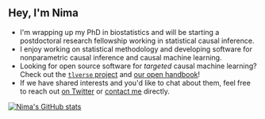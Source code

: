 ## Hey, I'm Nima

- I'm wrapping up my PhD in biostatistics and will be starting a postdoctoral
  research fellowship working in statistical causal inference.
- I enjoy working on statistical methodology and developing software for
  nonparametric causal inference and causal machine learning.
- Looking for open source software for _targeted_ causal machine learning?
  Check out the [`tlverse` project](https://github.com/tlverse) and [our open
  handbook](https://tlverse.org/tlverse-handbook)!
- If we have shared interests and you'd like to chat about them, feel free to
  reach out [on Twitter](https://twitter.com/nshejazi) or [contact
  me](https://nimahejazi.org/#contact) directly.

[![Nima's GitHub stats](https://github-readme-stats.vercel.app/api?username=nhejazi)](https://github.com/anuraghazra/github-readme-stats)
